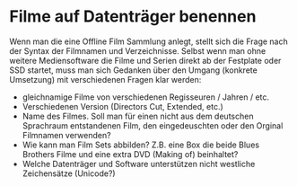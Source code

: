 # Filme auf Datenträger benennen

Wenn man die eine Offline Film Sammlung anlegt, stellt sich die Frage nach der Syntax der Filmnamen und Verzeichnisse. Selbst wenn man ohne weitere Mediensoftware die Filme und Serien direkt ab der Festplate oder SSD startet, muss man sich Gedanken über den Umgang (konkrete Umsetzung) mit verschiedenen Fragen klar werden:  

- gleichnamige Filme von verschiedenen Regisseuren / Jahren / etc.
- Verschiedenen Version (Directors Cut, Extended, etc.) 
- Name des Filmes. Soll man für einen nicht aus dem deutschen Sprachraum entstandenen Film, den eingedeuschten oder den Orginal Filmnamen verwenden?  
- Wie kann man Film Sets abbilden? Z.B. eine Box die beide Blues Brothers Filme und eine extra DVD (Making of) beinhaltet?
- Welche Datenträger und Software unterstützen nicht westliche Zeichensätze (Unicode?)





